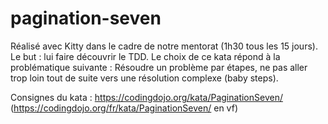 # pagination-seven

Réalisé avec Kitty dans le cadre de notre mentorat (1h30 tous les 15 jours).
Le but : lui faire découvrir le TDD. Le choix de ce kata répond à la problématique suivante :
Résoudre un problème par étapes, ne pas aller trop loin tout de suite vers une résolution complexe
(baby steps).

Consignes du kata : https://codingdojo.org/kata/PaginationSeven/
(https://codingdojo.org/fr/kata/PaginationSeven/ en vf)
